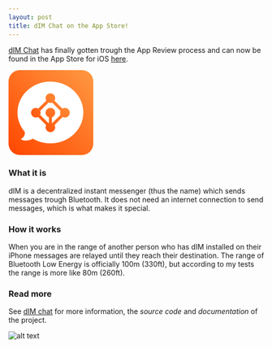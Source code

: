 ```yaml
---
layout: post
title: dIM Chat on the App Store! 
---
```


[dIM Chat](https://dimchat.org) has finally gotten trough the App Review process
and can now be found in the App Store for iOS [here](https://apps.apple.com/dk/app/dim-chat/id1583606879).

![dIM Icon](/dim/icon.png "dIM icon")

### What it is
dIM is a decentralized instant messenger (thus the name) which sends messages
trough Bluetooth. It does not need an internet connection to send messages,
which is what makes it special. 

### How it works
When you are in the range of another person who has dIM installed on their
iPhone messages are relayed until they reach their destination. The range of
Bluetooth Low Energy is officially 100m (330ft), but according to my tests the
range is more like 80m (260ft).

### Read more
See [dIM chat](https://dimchat.org) for more information, the *source code*
and *documentation* of the project. 

![alt text][1]

[1]: /images/dim_basic_chat.png" "dIM open Chat window"
